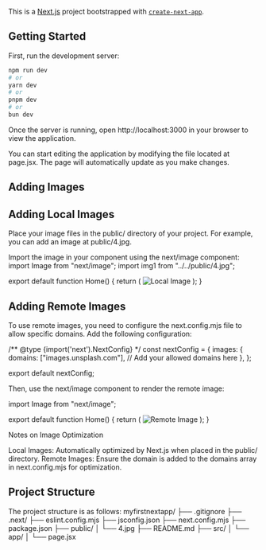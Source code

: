 This is a [Next.js](https://nextjs.org) project bootstrapped with [`create-next-app`](https://nextjs.org/docs/app/api-reference/cli/create-next-app).

## Getting Started

First, run the development server:

```bash
npm run dev
# or
yarn dev
# or
pnpm dev
# or
bun dev
```

Once the server is running, open http://localhost:3000 in your browser to view the application.

You can start editing the application by modifying the file located at page.jsx. The page will automatically update as you make changes.

## Adding Images

 ## Adding Local Images
Place your image files in the public/ directory of your project. For example, you can add an image at public/4.jpg.

Import the image in your component using the next/image component:
import Image from "next/image";
import img1 from "../../public/4.jpg";

export default function Home() {
  return (
    <Image
      src={img1}
      alt="Local Image"
      width={1000}
      height={1000}
    />
  );
}

## Adding Remote Images

To use remote images, you need to configure the next.config.mjs file to allow specific domains. Add the following configuration:

/** @type {import('next').NextConfig} */
const nextConfig = {
  images: {
    domains: ["images.unsplash.com"], // Add your allowed domains here
  },
};

export default nextConfig;

Then, use the next/image component to render the remote image:

import Image from "next/image";

export default function Home() {
  return (
    <Image
      src="https://images.unsplash.com/photo-1526779259212-939e64788e3c?q=80&w=2074&auto=format&fit=crop"
      alt="Remote Image"
      width={1000}
      height={1000}
    />
  );
}

Notes on Image Optimization

Local Images: Automatically optimized by Next.js when placed in the public/ directory.
Remote Images: Ensure the domain is added to the domains array in next.config.mjs for optimization.

## Project Structure

The project structure is as follows:
myfirstnextapp/
├── .gitignore
├── .next/
├── eslint.config.mjs
├── jsconfig.json
├── next.config.mjs
├── package.json
├── public/
│   └── 4.jpg
├── README.md
├── src/
│   └── app/
│       └── page.jsx
